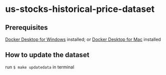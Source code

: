 # us-stocks-historical-price-dataset

## Prerequisites
[Docker Desktop for Windows](https://hub.docker.com/editions/community/docker-ce-desktop-windows/) installed; or
[Docker Desktop for Mac](https://hub.docker.com/editions/community/docker-ce-desktop-windows/) installed

## How to update the dataset
run `$ make updatedata` in terminal
